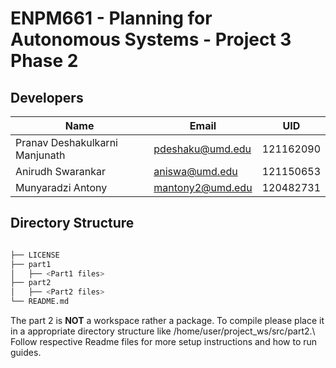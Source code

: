 # ENPM661 - Planning for Autonomous Systems - Project 3 Phase 2

## Developers

| Name                           | Email            | UID       |
| ------------------------------ | ---------------- | --------- |
| Pranav Deshakulkarni Manjunath | pdeshaku@umd.edu | 121162090 |
| Anirudh Swarankar              | aniswa@umd.edu   | 121150653 |
| Munyaradzi Antony              | mantony2@umd.edu | 120482731 |


## Directory Structure 
```bash

├── LICENSE
├── part1
│   ├── <Part1 files>
├── part2
│   ├── <Part2 files>
└── README.md
```

The part 2 is **NOT** a workspace rather a package. To compile please place it in a appropriate directory structure like /home/user/project_ws/src/part2.\\
Follow respective Readme files for more setup instructions and how to run guides.


[//]: # (## Implementation Notes)

